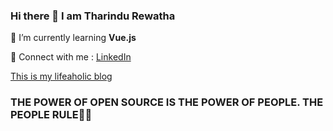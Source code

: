 ### Hi there 👋 I am Tharindu Rewatha

🌱 I’m currently learning **Vue.js**

💬 Connect with me : [LinkedIn](https://www.linkedin.com/in/tharindu-rewatha/)

[This is my lifeaholic blog](https://www.devstories.me/)

### THE POWER OF OPEN SOURCE IS THE POWER OF PEOPLE. THE PEOPLE RULE🧡🧡
<!--
**TharinduRewatha/TharinduRewatha** is a ✨ _special_ ✨ repository because its `README.md` (this file) appears on your GitHub profile.

Here are some ideas to get you started:

- 🔭 I’m currently working on ...
- 🌱 I’m currently learning ...
- 👯 I’m looking to collaborate on ...
- 🤔 I’m looking for help with ...
- 💬 Ask me about ...
- 📫 How to reach me: ...
- 😄 Pronouns: ...
- ⚡ Fun fact: ...
-->
